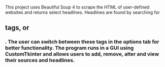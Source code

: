 This project uses Beautiful Soup 4 to scrape the HTML of user-defined websites and returns select headlines. Headlines are found by searching for <h2> tags, or <h3>. The user can switch between these tags in the options tab for better functionality. The program runs in a GUI using CustomTkinter and allows users to add, remove, alter and view their sources and headlines. 

